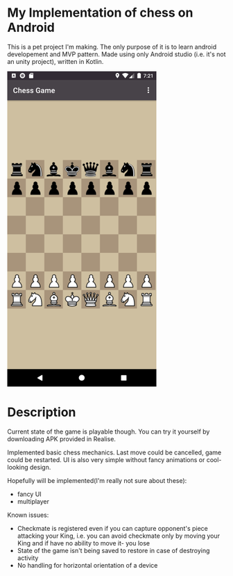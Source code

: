 # My Implementation of chess on Android
This is a pet project I'm making. The only purpose of it is to learn android developement and MVP pattern.
Made using only Android studio (i.e. it's not an unity project), written in Kotlin. 

<img src="/readme_imgs/Screenshot_1611343276.png" width="344" height="726"/>

# Description
Current state of the game is playable though. You can try it yourself by downloading APK provided in Realise.

Implemented basic chess mechanics. Last move could be cancelled, game could be restarted. UI is also very simple without fancy animations or cool-looking design.

Hopefully will be implemented(I'm really not sure about these):
* fancy UI
* multiplayer

Known issues:
* Checkmate is registered even if you can capture opponent's piece attacking your King, i.e. you can avoid checkmate only by moving your King and if have no ability to move it- you lose
* State of the game isn't being saved to restore in case of destroying activity
* No handling for horizontal orientation of a device
